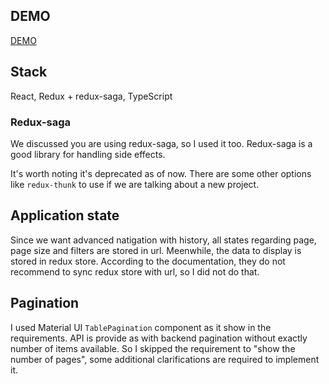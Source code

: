 ## DEMO

[DEMO](https://gamanza.vercel.app/)

## Stack

React, Redux + redux-saga, TypeScript

### Redux-saga

We discussed you are using redux-saga, so I used it too. Redux-saga is a good library for handling side effects.

It's worth noting it's deprecated as of now. There are some other options like `redux-thunk` to use if we are talking about a new project.

## Application state

Since we want advanced natigation with history, all states regarding page, page size and filters are stored in url. Meenwhile, the data to display is stored in redux store.
According to the documentation, they do not recommend to sync redux store with url, so I did not do that.

## Pagination

I used Material UI `TablePagination` component as it show in the requirements. API is provide as with backend pagination without exactly number of items available.
So I skipped the requirement to "show the number of pages", some additional clarifications are required to implement it.
